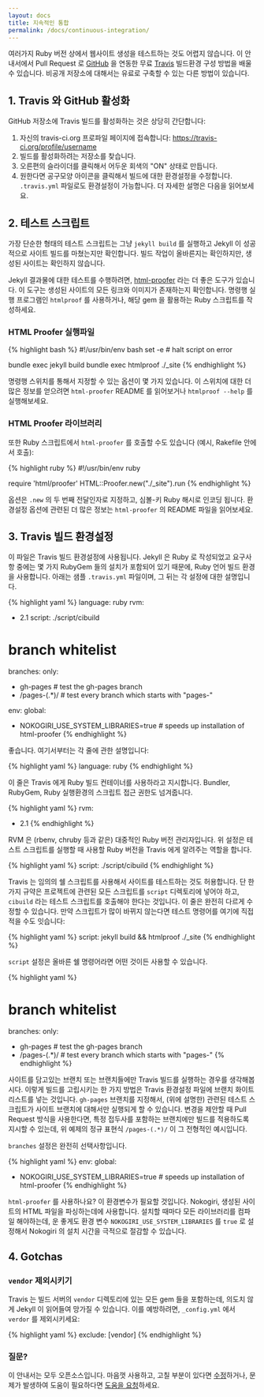 ```yaml
---
layout: docs
title: 지속적인 통합
permalink: /docs/continuous-integration/
---
```


여러가지 Ruby 버전 상에서 웹사이트 생성을 테스트하는 것도 어렵지 않습니다. 이
안내서에서 Pull Request 로 [GitHub][1] 을 연동한 무료 [Travis][0] 빌드환경 구성
방법을 배울 수 있습니다. 비공개 저장소에 대해서는 유료로 구축할 수 있는 다른
방법이 있습니다.

[0]: https://travis-ci.org/
[1]: https://github.com/

## 1. Travis 와 GitHub 활성화

GitHub 저장소에 Travis 빌드를 활성화하는 것은 상당히 간단합니다:

1. 자신의 travis-ci.org 프로파일 페이지에 접속합니다: https://travis-ci.org/profile/username
2. 빌드를 활성화하려는 저장소를 찾습니다.
3. 오른편의 슬라이더를 클릭해서 어두운 회색의 "ON" 상태로 만듭니다.
4. 원한다면 공구모양 아이콘을 클릭해서 빌드에 대한 환경설정을 수정합니다.
   `.travis.yml` 파일로도 환경설정이 가능합니다. 더 자세한 설명은 다음을
   읽어보세요.

## 2. 테스트 스크립트

가장 단순한 형태의 테스트 스크립트는 그냥 `jekyll build` 를 실행하고 Jekyll 이
성공적으로 사이트 빌드를 마쳤는지만 확인합니다. 빌드 작업이 올바른지는
확인하지만, 생성된 사이트는 확인하지 않습니다.

Jekyll 결과물에 대한 테스트를 수행하려면, [html-proofer][2] 라는 더 좋은 도구가
있습니다. 이 도구는 생성된 사이트의 모든 링크와 이미지가 존재하는지 확인합니다.
명령행 실행 프로그램인 `htmlproof` 를 사용하거나, 해당 gem 을 활용하는 Ruby
스크립트를 작성하세요.

### HTML Proofer 실행파일

{% highlight bash %}
#!/usr/bin/env bash
set -e # halt script on error

bundle exec jekyll build
bundle exec htmlproof ./_site
{% endhighlight %}

명령행 스위치를 통해서 지정할 수 있는 옵션이 몇 가지 있습니다. 이 스위치에 대한
더 많은 정보를 얻으려면 `html-proofer` README 를 읽어보거나 `htmlproof --help`
를 실행해보세요.

### HTML Proofer 라이브러리

또한 Ruby 스크립트에서 `html-proofer` 를 호출할 수도 있습니다 (예시, Rakefile 안에서 호출):

{% highlight ruby %}
#!/usr/bin/env ruby

require 'html/proofer'
HTML::Proofer.new("./_site").run
{% endhighlight %}

옵션은 `.new` 의 두 번째 전달인자로 지정하고, 심볼-키 Ruby 해시로 인코딩 됩니다.
환경설정 옵션에 관련된 더 많은 정보는 `html-proofer` 의 README 파일을
읽어보세요.

[2]: https://github.com/gjtorikian/html-proofer

## 3. Travis 빌드 환경설정

이 파일은 Travis 빌드 환경설정에 사용됩니다. Jekyll 은 Ruby 로 작성되었고
요구사항 중에는 몇 가지 RubyGem 들의 설치가 포함되어 있기 때문에, Ruby 언어 빌드
환경을 사용합니다. 아래는 샘플 `.travis.yml` 파일이며, 그 뒤는 각 설정에 대한
설명입니다.

{% highlight yaml %}
language: ruby
rvm:
- 2.1
script: ./script/cibuild

# branch whitelist
branches:
  only:
  - gh-pages     # test the gh-pages branch
  - /pages-(.*)/ # test every branch which starts with "pages-"

env:
  global:
  - NOKOGIRI_USE_SYSTEM_LIBRARIES=true # speeds up installation of html-proofer
{% endhighlight %}

좋습니다. 여기서부터는 각 줄에 관한 설명입니다:

{% highlight yaml %}
language: ruby
{% endhighlight %}

이 줄은 Travis 에게 Ruby 빌드 컨테이너를 사용하라고 지시합니다. Bundler,
RubyGem, Ruby 실행환경의 스크립트 접근 권한도 넘겨줍니다.

{% highlight yaml %}
rvm:
- 2.1
{% endhighlight %}

RVM 은 (rbenv, chruby 등과 같은) 대중적인 Ruby 버전 관리자입니다. 위 설정은
테스트 스크립트를 실행할 때 사용할 Ruby 버전을 Travis 에게 알려주는 역할을
합니다.

{% highlight yaml %}
script: ./script/cibuild
{% endhighlight %}

Travis 는 임의의 쉘 스크립트를 사용해서 사이트를 테스트하는 것도 허용합니다. 단
한가지 규약은 프로젝트에 관련된 모든 스크립트를 `script` 디렉토리에 넣어야 하고,
`cibuild` 라는 테스트 스크립트를 호출해야 한다는 것입니다. 이 줄은 완전히 다르게
수정할 수 있습니다. 만약 스크립트가 많이 바뀌지 않는다면 테스트 명령어를 여기에
직접 적을 수도 잇습니다:

{% highlight yaml %}
script: jekyll build && htmlproof ./_site
{% endhighlight %}

`script` 설정은 올바른 쉘 명령어라면 어떤 것이든 사용할 수 있습니다.

{% highlight yaml %}
# branch whitelist
branches:
  only:
  - gh-pages     # test the gh-pages branch
  - /pages-(.*)/ # test every branch which starts with "pages-"
{% endhighlight %}

사이트를 담고있는 브랜치 또는 브랜치들에만 Travis 빌드를 실행하는 경우를
생각해봅시다. 이렇게 빌드를 고립시키는 한 가지 방법은 Travis 환경설정 파일에
브랜치 화이트리스트를 넣는 것입니다.
`gh-pages` 브랜치를 지정해서, (위에 설명한) 관련된 테스트 스크립트가 사이트
브랜치에 대해서만 실행되게 할 수 있습니다.
변경을 제안할 때 Pull Request 방식을 사용한다면, 특정 접두사를 포함하는
브랜치에만 빌드를 적용하도록 지시할 수 있는데, 위 예제의 정규 표현식
`/pages-(.*)/` 이 그 전형적인 예시입니다.

`branches` 설정은 완전히 선택사항입니다.

{% highlight yaml %}
env:
  global:
  - NOKOGIRI_USE_SYSTEM_LIBRARIES=true # speeds up installation of html-proofer
{% endhighlight %}

`html-proofer` 를 사용하나요? 이 환경변수가 필요할 것입니다.
Nokogiri, 생성된 사이트의 HTML 파일을 파싱하는데에 사용합니다. 설치할 때마다
모든 라이브러리를 컴파일 해야하는데, 운 좋게도 환경 변수
`NOKOGIRI_USE_SYSTEM_LIBRARIES` 를 `true` 로 설정해서 Nokogiri 의 설치 시간을
극적으로 절감할 수 있습니다.

## 4. Gotchas

### `vendor` 제외시키기

Travis 는 빌드 서버의 `vendor` 디렉토리에 있는 모든 gem 들을 포함하는데, 의도치
않게 Jekyll 이 읽어들여 망가질 수 있습니다. 이를 예방하려면, `_config.yml` 에서
`verdor` 를 제외시키세요:

{% highlight yaml %}
exclude: [vendor]
{% endhighlight %}

### 질문?

이 안내서는 모두 오픈소스입니다. 마음껏 사용하고, 고칠 부분이 있다면
[수정][3]하거나, 문제가 발생하여 도움이 필요하다면 [도움을 요청][4]하세요.

[3]: https://github.com/jekyll/jekyll/edit/master/site/_docs/continuous-integration.md
[4]: https://github.com/jekyll/jekyll-help#how-do-i-ask-a-question
